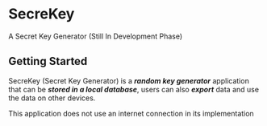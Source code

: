 # SecreKey

A Secret Key Generator (Still In Development Phase)

## Getting Started

SecreKey (Secret Key Generator) is a **_random key generator_** application that can be **_stored in a local database_**, users can also **_export_** data and use the data on other devices.

This application does not use an internet connection in its implementation